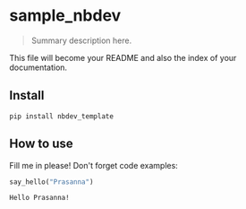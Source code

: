 # sample_nbdev
> Summary description here.


This file will become your README and also the index of your documentation.

## Install

`pip install nbdev_template`

## How to use

Fill me in please! Don't forget code examples:

```python
say_hello("Prasanna")
```

    Hello Prasanna!

